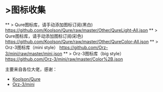 # >图标收集

** > Qure图标库，请手动添加图标订阅(黑白)
https://github.com/Koolson/Qure/raw/master/Other/QureLight-All.json
** > Qure图标库，请手动添加图标订阅(彩色)
https://github.com/Koolson/Qure/raw/master/Other/QureColor-All.json
** > Orz-3图标库（mini style）
https://github.com/Orz-3/mini/raw/master/mini.json
** > Orz-3图标库（big style）
https://github.com/Orz-3/mini/raw/master/Color%2B.json



主要来自各位大佬，感谢：

*  [Koolson/Qure](https://github.com/Koolson/Qure) 
*  [Orz-3/mini](https://github.com/Orz-3/mini) 

